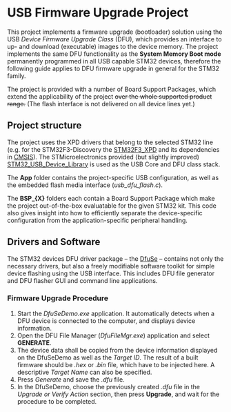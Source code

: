 # USB Firmware Upgrade Project

This project implements a firmware upgrade (bootloader) solution using the USB *Device Firmware Upgrade Class* (DFU), which provides an interface to up- and download (executable) images to the device memory. The project implements the same DFU functionality as the **System Memory Boot mode** permanently programmed in all USB capable STM32 devices, therefore the following guide applies to DFU firmware upgrade in general for the STM32 family.

The project is provided with a number of Board Support Packages, which extend the applicability of the project ~~over the whole supported product range.~~ (The flash interface is not delivered on all device lines yet.)

## Project structure

The project uses the XPD drivers that belong to the selected STM32 line (e.g. for the STM32F3-Discovery the [STM32F3_XPD](https://github.com/IntergatedCircuits/STM32_XPD/tree/master/STM32F3_XPD) and its dependencies in [CMSIS](https://github.com/IntergatedCircuits/STM32_XPD/tree/master/CMSIS)). The STMicroelectronics provided (but slightly improved) [STM32_USB_Device_Library](https://github.com/IntergatedCircuits/STM32_XPD/tree/master/Middlewares/STM32_USB_Device_Library) is used as the USB Core and DFU class stack.

The **App** folder contains the project-specific USB configuration, as well as the embedded flash media interface (*usb_dfu_flash.c*).

The **BSP_{X}** folders each contain a Board Support Package which make the project out-of-the-box evaluatable for the given STM32 kit. This code also gives insight into how to efficiently separate the device-specific configuration from the application-specific peripheral handling.

## Drivers and Software

The STM32 devices DFU driver package – the [DfuSe](http://www.st.com/en/development-tools/stsw-stm32080.html) – contains not only the necessary drivers, but also a freely modifiable software toolkit for simple device flashing using the USB interface. This includes DFU file generator and DFU flasher GUI and command line applications.

### Firmware Upgrade Procedure

1. Start the *DfuSeDemo.exe* application. It automatically detects when a DFU device is connected to the computer, and displays device information.
2. Open the DFU File Manager (*DfuFileMgr.exe*) application and select **GENERATE**.
3. The device data shall be copied from the device information displayed on the DfuSeDemo as well as the *Target ID*. The result of a built firmware should be *.hex* or *.bin* file, which have to be injected here. A descriptive *Target Name* can also be specified.
4. Press *Generate* and save the *.dfu* file.
5. In the DfuSeDemo, choose the previously created *.dfu* file in the *Upgrade or Verify Action* section, then press **Upgrade**, and wait for the procedure to be completed.